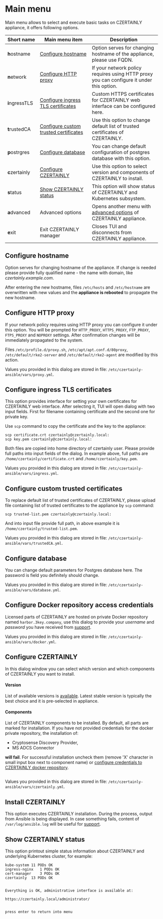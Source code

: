 # Main menu

Main menu allows to select and execute basic tasks on CZERTAINLY
appliance, it offers following options.

| Short&nbsp;name  | Main&nbsp;menu&nbsp;item                                | Description                                                                                                                                                                                                                                                               |
|-------------|-----------------------------------------------|---------------------------------------------------------------------------------------------------------------------------------------------------------------------------------------------------------------------------------------------------------------------------|
| **h**ostname | [Configure hostname](#configure-hostname)     | Option serves for changing hostname of the appliance, please use FQDN.                                                                    |
| **n**etwork | [Configure HTTP proxy](#configure-http-proxy) | If your network policy requires using HTTP proxy you can configure it under this option. |
| **i**ngressTLS | [Configure ingress TLS certificates](#configure-ingress-tls-certificates) | Custom HTTPS certificates for CZERTAINLY web interface can be configured here. |
| **t**rustedCA | [Configure custom trusted certificates](#configure-custom-trusted-certificates) | Use this option to change default list of trusted certificates of CZERTAINLY. |
| **p**ostrgres | [Configure database](#configure-database) | You can change default configuration of postgres database with this option. |
| **c**zertainly | [Configure CZERTAINLY](#configure-czertainly) | Use this option to select version and components of CZERTAINLY to install. |
| **s**tatus | [Show CZERTAINLY status](#show-czertainly-status) | This option will show status of CZERTAINLY and Kubernetes subsystem. |
| **a**dvanced | Advanced options | Opens another menu with [advanced options](advanced-menu) of CZERTAINLY appliance. |
| **e**xit |  Exit CZERTAINLY manager | Closes TUI and disconnects from CZERTAINLY appliance. |

## Configure hostname

Option serves for changing hostname of the appliance. If change is
needed please provide fully qualified name - the name with domain,
like *czertainly.example.com*.

After entering the new hostname, files `/etc/hosts` and `/etc/hostname`
are overwritten with new values and the **appliance is rebooted** to
propagate the new hostname.

## Configure HTTP proxy

If your network policy requires using HTTP proxy you can configure it
under this option. You will be prompted for `HTTP_PROXY`,
`HTTPS_PROXY`, `FTP_PROXY`, `FTPS_PROXY` and `NOPROXY` settings. After
confirmation changes will be immediately propagated to the system.

Files `/etc/profile.d/proxy.sh`, `/etc/apt/apt.conf.d/80proxy`,
`/etc/default/rke2-server` and `/etc/default/rke2-agent` are modified
by this action.

Values you provided in this dialog are stored in file:
`/etc/czertainly-ansible/vars/proxy.yml`.

## Configure ingress TLS certificates

This option provides interface for setting your own certificates for
CZERTAINLY web interface. After selecting it, TUI will open dialog
with two input fields. First for filename containing certificate and
the second one for private key.

Use `scp` command to copy the certificate and the key to the appliance:

```
scp certificate.crt czertainly@czertainly.local:
scp key.pem czertainly@czertainly.local:
```

Both files are copied into home directory of czertainly user. Please
provide full paths into input fields of the dialog. In example above,
full paths are `/home/czertainly/certificate.crt` and
`/home/czertainly/key.pem`.

Values you provided in this dialog are stored in file:
`/etc/czertainly-ansible/vars/ingress.yml`.

## Configure custom trusted certificates

To replace default list of trusted certificates of CZERTAINLY, please
upload file containing list of trusted certificates to the appliance
by `scp` command:

```
scp trusted-list.pem czertainly@czertainly.local:
```

And into input file provide full path, in above example it is
`/home/czertainly/trusted-list.pem`.

Values you provided in this dialog are stored in file:
`/etc/czertainly-ansible/vars/trustedCA.yml`.

## Configure database

You can change default parameters for Postgres database here. The
password is field you definitely should change.

Values you provided in this dialog are stored in file:
`/etc/czertainly-ansible/vars/database.yml`.

## Configure Docker repository access credentials

Licensed parts of CZERTAINLY are hosted on private Docker repository
named `harbor.3key.company`, use this dialog to provide your
*username* and *password* you have received from [support](/docs/feedback-support/).

Values you provided in this dialog are stored in file:
`/etc/czertainly-ansible/vars/docker.yml`.

## Configure CZERTAINLY

In this dialog window you can select which version and which
components of CZERTAINLY you want to install.

#### Version

List of available versions is
[available](https://harbor.3key.company/harbor/projects/8/repositories/czertainly/artifacts-tab). Latest
stable version is typically the best choice and it is pre-selected in
appliance.

#### Components

List of CZERTAINLY components to be installed. By default, all parts
are marked for installation. If you have not provided credentials for
the docker private repository, the installation of:
  * Cryptosense Discovery Provider,
  * MS ADCS Connector

**will fail**. For successful installation uncheck them (remove 'X' character in small input box next to component name) or [configure credentials to CZERTAINLY docker repository](#czertainly-docker-repository).

##

Values you provided in this dialog are stored in file:
`/etc/czertainly-ansible/vars/czertainly.yml`.

## Install CZERTAINLY

This option executes CZERTAINLY installation. During the process, output from Ansible is being displayed. In case something fails, content of `/var/log/ansible.log` will be useful for [support](/docs/feedback-support/).

## Show CZERTAINLY status

This option printout simple status information about CZERTAINLY and
underlying Kubernetes cluster, for example:

```
kube-system	11 PODs OK
ingress-nginx	1 PODs OK
cert-manager	3 PODs OK
czertainly	13 PODs OK


Everything is OK, administrative interface is available at:

https://czertainly.local/administrator/


press enter to return into menu
```
